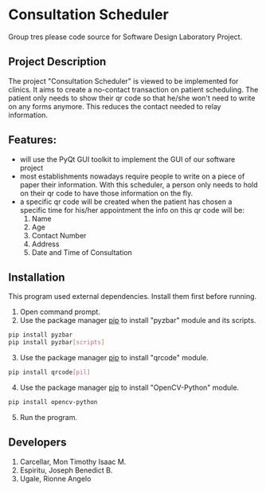 # Consultation Scheduler
Group tres please code source for Software Design Laboratory Project.

## Project Description

  The project "Consultation Scheduler" is viewed to be implemented for clinics. It aims to create a no-contact transaction on patient scheduling. The patient only needs to show their qr code so that he/she won't need to write on any forms anymore. This reduces the contact needed to relay information. 


## Features:
  - will use the PyQt GUI toolkit to implement the GUI of our software project
  - most establishments nowadays require people to write on a piece of paper their information. 
    With this scheduler, a person only needs to hold on their qr code to have those information on the fly.
  - a specific qr code will be created when the patient has chosen a specific time for his/her appointment
     the info on this qr code will be:
     1. Name
     2. Age
     3. Contact Number
     4. Address
     5. Date and Time of Consultation


## Installation
This program used external dependencies. Install them first before running. 
1. Open command prompt. 
2. Use the package manager [pip](https://pip.pypa.io/en/stable/) to install "pyzbar" module and its scripts. 
```bash
pip install pyzbar
pip install pyzbar[scripts]
```
3. Use the package manager [pip](https://pip.pypa.io/en/stable/) to install "qrcode" module.
```bash
pip install qrcode[pil]
```
4. Use the package manager [pip](https://pip.pypa.io/en/stable/) to install "OpenCV-Python" module.
```bash
pip install opencv-python
```
5. Run the program.

## Developers
1. Carcellar, Mon Timothy Isaac M.
2. Espiritu, Joseph Benedict B.
3. Ugale, Rionne Angelo